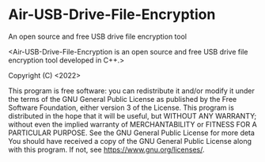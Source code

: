 # Air-USB-Drive-File-Encryption

An open source and free USB drive file encryption tool


 <Air-USB-Drive-File-Encryption is an open source and free USB drive
 file encryption tool developed in C++.>

 Copyright (C) <2022>  <Airlongdian>

 This program is free software: you can redistribute it and/or modify
 it under the terms of the GNU General Public License as published by
 the Free Software Foundation, either version 3 of the License.
 This program is distributed in the hope that it will be useful,
 but WITHOUT ANY WARRANTY; without even the implied warranty of
 MERCHANTABILITY or FITNESS FOR A PARTICULAR PURPOSE.  See the
 GNU General Public License for more deta
 You should have received a copy of the GNU General Public License
 along with this program.  If not, see <https://www.gnu.org/licenses/>.

